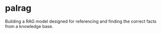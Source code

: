 # palrag
Building a RAG model designed for referencing and finding the correct facts from a knowledge base. 

